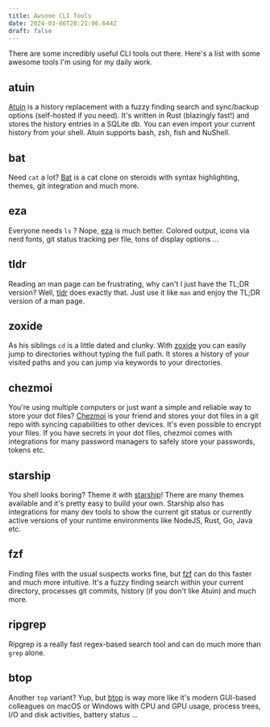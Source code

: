 ```yaml
---
title: Awsome CLI Tools
date: 2024-03-06T20:21:06.644Z
draft: false
---
```


There are some incredibly useful CLI tools out there. Here's a list with some awesome tools I'm using for my daily work.

## atuin

[Atuin](https://atuin.sh/) is a history replacement with a fuzzy finding search and sync/backup options (self-hosted if you need). It's written in Rust (blazingly fast!) and stores the history entries in a SQLite db. You can even import your current history from your shell. Atuin supports bash, zsh, fish and NuShell.

## bat

Need `cat` a lot? [Bat](https://github.com/sharkdp/bat) is a cat clone on steroids with syntax highlighting, themes, git integration and much more.

## eza

Everyone needs `ls` ? Nope, [eza](https://eza.rocks/) is much better. Colored output, icons via nerd fonts, git status tracking per file, tons of display options ...

## tldr

Reading an man page can be frustrating, why can't I just have the TL;DR version? Well, [tldr](https://tldr.sh/) does exactly that. Just use it like `man` and enjoy the TL;DR version of a man page.

## zoxide

As his siblings `cd` is a little dated and clunky. With [zoxide](https://github.com/ajeetdsouza/zoxide) you can easily jump to directories without typing the full path. It stores a history of your visited paths and you can jump via keywords to your directories.

## chezmoi

You're using multiple computers or just want a simple and reliable way to store your dot files? [Chezmoi](https://www.chezmoi.io/) is your friend and stores your dot files in a git repo with syncing capabilities to other devices. It's even possible to encrypt your files. If you have secrets in your dot files, chezmoi comes with integrations for many password managers to safely store your passwords, tokens etc.

## starship

You shell looks boring? Theme it with [starship](https://starship.rs/)! There are many themes available and it's pretty easy to build your own. Starship also has integrations for many dev tools to show the current git status or currently active versions of your runtime environments like NodeJS, Rust, Go, Java etc.

## fzf

Finding files with the usual suspects works fine, but [fzf](https://github.com/junegunn/fzf) can do this faster and much more intuitive. It's a fuzzy finding search within your current directory, processes git commits, history (if you don't like Atuin) and much more.

## ripgrep

Ripgrep is a really fast regex-based search tool and can do much more than `grep` alone.

## btop

Another `top` variant? Yup, but [btop](https://github.com/aristocratos/btop) is way more like it's modern GUI-based colleagues on macOS or Windows with CPU and GPU usage, process trees, I/O and disk activities, battery status ...
